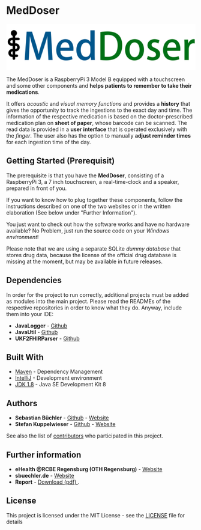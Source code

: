 # MedDoser

![alt text](https://raw.githubusercontent.com/TeamDF14/MedDoser/master/src/main/resources/images/logo_meddoser.png "MedDoser Logo (TeamDF14)")


The MedDoser is a RaspberryPi 3 Model B  equipped with a touchscreen and some other components and **helps patients to remember to take their medications**.

It offers *acoustic* and *visual memory functions* and provides a **history** that gives the opportunity to track the ingestions to the exact day and time. The information of the respective medication is based on the doctor-prescribed medication plan on **sheet of paper**, whose barcode can be scanned. The read data is provided in a **user interface** that is operated exclusively with the *finger*. The user also has the option to manually **adjust reminder times** for each ingestion time of the day.

## Getting Started (Prerequisit)

The prerequisite is that you have the **MedDoser**, consisting of a RaspberryPi 3, a 7 inch touchscreen, a real-time-clock and a speaker, prepared in front of you.

If you want to know how to plug together these components, follow the instructions described on one of the two websites  or in the written elaboration (See below under "Further Information").

You just want to check out how the software works and have no hardware available? No Problem, just run the source code on your *Windows environment*!

Please note that we are using a separate SQLite *dummy database* that stores drug data, because the license of the official drug database is missing at the moment, but may be available in future releases.

## Dependencies

In order for the project to run correctly, additional projects must be added as modules into the main project. Please read the READMEs of the respective repositories in order to know what they do. Anyway, include them into your IDE:

* **JavaLogger** - [Github](https://github.com/StefanKuppelwieser/JavaLogger)
* **JavaUtil** - [Github](https://github.com/TeamDF14/JavaUtil)
* **UKF2FHIRParser** - [Github](https://github.com/TeamDF14/UKF2FHIRParser)

## Built With

* [Maven](https://maven.apache.org/) - Dependency Management
* [IntelliJ](https://www.jetbrains.com/idea) - Development environment
* [JDK 1.8](http://www.oracle.com/technetwork/java/javase/downloads/jdk8-downloads-2133151.html) - Java SE Development Kit 8

## Authors

* **Sebastian Büchler** - [Github](https://github.com/sebikolon) - [Website](https://wwww.sbuechler.de)
* **Stefan Kuppelwieser** - [Github](https://github.com/StefanKuppelwieser) - [Website](https://wwww.kuppelwieser.net)

See also the list of [contributors](https://github.com/TeamDF14/MedDoser/graphs/contributors) who participated in this project.

## Further information

* **eHealth @RCBE Regensburg (OTH Regensburg)** - [Website](ehealth.rcbe.de/2018/04/27/meddoser-medikationsplan-auf-dem-raspberry-pi/)
* **sbuechler.de** - [Website](sbuechler.de/projekte/hardware/87-meddoser)
* **Report** -
[Download (pdf) ](https://sbuechler.de/_cstm/medDoser.pdf).


## License

This project is licensed under the MIT License - see the [LICENSE](LICENSE) file for details
